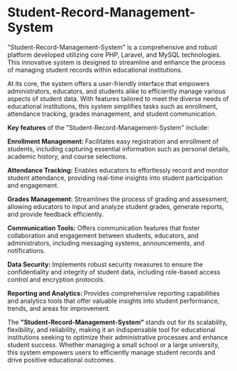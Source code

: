 # Student-Record-Management-System

"Student-Record-Management-System" is a comprehensive and robust platform developed utilizing core PHP, Laravel, and MySQL technologies. This innovative system is designed to streamline and enhance the process of managing student records within educational institutions.

At its core, the system offers a user-friendly interface that empowers administrators, educators, and students alike to efficiently manage various aspects of student data. With features tailored to meet the diverse needs of educational institutions, this system simplifies tasks such as enrollment, attendance tracking, grades management, and student communication.

<b> Key features </b> of the "Student-Record-Management-System" include:

<b>Enrollment Management: </b> Facilitates easy registration and enrollment of students, including capturing essential information such as personal details, academic history, and course selections.

<b>Attendance Tracking:</b> Enables educators to effortlessly record and monitor student attendance, providing real-time insights into student participation and engagement.

<b>Grades Management:</b> Streamlines the process of grading and assessment, allowing educators to input and analyze student grades, generate reports, and provide feedback efficiently.

<b>Communication Tools:</b> Offers communication features that foster collaboration and engagement between students, educators, and administrators, including messaging systems, announcements, and notifications.

<b>Data Security: </b> Implements robust security measures to ensure the confidentiality and integrity of student data, including role-based access control and encryption protocols.

<b>Reporting and Analytics: </b> Provides comprehensive reporting capabilities and analytics tools that offer valuable insights into student performance, trends, and areas for improvement.

The <b>"Student-Record-Management-System" </b>stands out for its scalability, flexibility, and reliability, making it an indispensable tool for educational institutions seeking to optimize their administrative processes and enhance student success. Whether managing a small school or a large university, this system empowers users to efficiently manage student records and drive positive educational outcomes.
